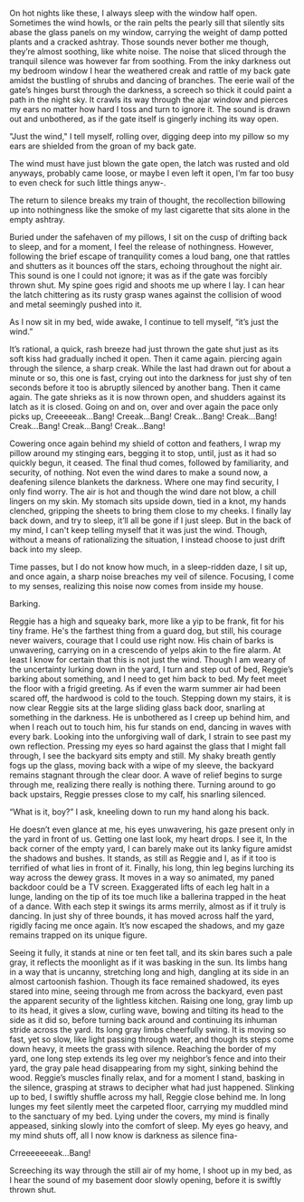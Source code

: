 On hot nights like these, I always sleep with the window half open. Sometimes the wind howls, or the rain pelts the pearly sill that silently sits abase the glass panels on my window, carrying the weight of damp potted plants and a cracked ashtray. Those sounds never bother me though, they’re almost soothing, like white noise. The noise that sliced through the tranquil silence was however far from soothing. From the inky darkness out my bedroom window I hear the weathered creak and rattle of my back gate amidst the bustling of shrubs and dancing of branches. The eerie wail of the gate’s hinges burst through the darkness, a screech so thick it could paint a path in the night sky. It crawls its way through the ajar window and pierces my ears no matter how hard I toss and turn to ignore it. The sound is drawn out and unbothered, as if the gate itself is gingerly inching its way open.   
"Just the wind," I tell myself, rolling over, digging deep into my pillow so my ears are shielded from the groan of my back gate. 

The wind must have just blown the gate open, the latch was rusted and old anyways, probably came loose, or maybe I even left it open, I’m far too busy to even check for such little things anyw-.   
The return to silence breaks my train of thought, the recollection billowing up into nothingness like the smoke of my last cigarette that sits alone in the empty ashtray.  
Buried under the safehaven of my pillows, I sit on the cusp of drifting back to sleep, and for a moment, I feel the release of nothingness. However, following the brief escape of tranquility comes a loud bang, one that rattles and shutters as it bounces off the stars, echoing throughout the night air. This sound is one I could not ignore; it was as if the gate was forcibly thrown shut. My spine goes rigid and shoots me up where I lay. I can hear the latch chittering as its rusty grasp wanes against the collision of wood and metal seemingly pushed into it.

As I now sit in my bed, wide awake, I continue to tell myself, “it’s just the wind.”  
It’s rational, a quick, rash breeze had just thrown the gate shut just as its soft kiss had gradually inched it open. Then it came again. piercing again through the silence, a sharp creak. While the last had drawn out for about a minute or so, this one is fast, crying out into the darkness for just shy of ten seconds before it too is abruptly silenced by another bang. Then it came again. The gate shrieks as it is now thrown open, and shudders against its latch as it is closed. Going on and on, over and over again the pace only picks up, Creeeeeak…Bang! Creeak…Bang! Creak…Bang! Creak…Bang! Creak…Bang! Creak…Bang! Creak…Bang!

Cowering once again behind my shield of cotton and feathers, I wrap my pillow around my stinging ears, begging it to stop, until, just as it had so quickly begun, it ceased. The final thud comes, followed by familiarity, and security, of nothing. Not even the wind dares to make a sound now, a deafening silence blankets the darkness. Where one may find security, I only find worry. The air is hot and though the wind dare not blow, a chill lingers on my skin. My stomach sits upside down, tied in a knot, my hands clenched, gripping the sheets to bring them close to my cheeks. I finally lay back down, and try to sleep, it’ll all be gone if I just sleep. But in the back of my mind, I can't keep telling myself that it was just the wind. Though, without a means of rationalizing the situation, I instead choose to just drift back into my sleep.   
Time passes, but I do not know how much, in a sleep-ridden daze, I sit up, and once again, a sharp noise breaches my veil of silence. Focusing, I come to my senses, realizing this noise now comes from inside my house.  
Barking.

Reggie has a high and squeaky bark, more like a yip to be frank, fit for his tiny frame. He's the farthest thing from a guard dog, but still, his courage never waivers, courage that I could use right now. His chain of barks is unwavering, carrying on in a crescendo of yelps akin to the fire alarm. At least I know for certain that this is not just the wind. Though I am weary of the uncertainty lurking down in the yard, I turn and step out of bed, Reggie’s barking about something, and I need to get him back to bed. My feet meet the floor with a frigid greeting. As if even the warm summer air had been scared off, the hardwood is cold to the touch. Stepping down my stairs, it is now clear Reggie sits at the large sliding glass back door, snarling at something in the darkness. He is unbothered as I creep up behind him, and when I reach out to touch him, his fur stands on end, dancing in waves with every bark. Looking into the unforgiving wall of dark, I strain to see past my own reflection. Pressing my eyes so hard against the glass that I might fall through, I see the backyard sits empty and still. My shaky breath gently fogs up the glass, moving back with a wipe of my sleeve, the backyard remains stagnant through the clear door. A wave of relief begins to surge through me, realizing there really is nothing there. Turning around to go back upstairs, Reggie presses close to my calf, his snarling silenced.  
“What is it, boy?” I ask, kneeling down to run my hand along his back.

He doesn’t even glance at me, his eyes unwavering, his gaze present only in the yard in front of us. Getting one last look, my heart drops. I see it, In the back corner of the empty yard, I can barely make out its lanky figure amidst the shadows and bushes. It stands,  as still as Reggie and I, as if it too is terrified of what lies in front of it. Finally, his long, thin leg begins lurching its way across the dewey grass. It moves in a way so animated, my paned backdoor could be a TV screen. Exaggerated lifts of each leg halt in a lunge, landing on the tip of its toe much like a ballerina trapped in the heat of a dance. With each step it swings its arms merrily, almost as if it truly is dancing. In just shy of three bounds, it has moved across half the yard, rigidly facing me once again. It’s now escaped the shadows, and my gaze remains trapped on its unique figure.

 Seeing it fully, it stands at nine or ten feet tall, and its skin bares such a pale gray, it reflects the moonlight as if it was basking in the sun. Its limbs hang in a way that is uncanny, stretching long and high, dangling at its side in an almost cartoonish fashion. Though its face remained shadowed, its eyes stared into mine, seeing through me from across the backyard, even past the apparent security of the lightless kitchen. Raising one long, gray limb up to its head, it gives a slow, curling wave, bowing and tilting its head to the side as it did so, before turning back around and continuing its inhuman stride across the yard. Its long gray limbs cheerfully swing. It is moving so fast, yet so slow, like light passing through water, and though its steps come down heavy, it meets the grass with silence. Reaching the border of my yard, one long step extends its leg over my neighbor’s fence and into their yard, the gray pale head disappearing from my sight, sinking behind the wood. Reggie’s muscles finally relax, and for a moment I stand, basking in the silence, grasping at straws to decipher what had just happened. Slinking up to bed, I swiftly shuffle across my hall, Reggie close behind me. In long lunges my feet silently meet the carpeted floor, carrying my muddled mind to the sanctuary of my bed. Lying under the covers, my mind is finally appeased, sinking slowly into the comfort of sleep. My eyes go heavy, and my mind shuts off, all I now know is darkness as silence fina-  
Crreeeeeeeak…Bang!  
Screeching its way through the still air of my home, I shoot up in my bed, as I hear the sound of my basement door slowly opening, before it is swiftly thrown shut.  
